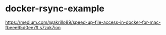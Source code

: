 # docker-rsync-example

https://medium.com/@akrillo89/speed-up-file-access-in-docker-for-mac-fbeee65d0ee7#.s7zxk7ion
